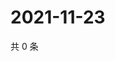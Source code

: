 # 2021-11-23

共 0 条

<!-- BEGIN WEIBO -->
<!-- 最后更新时间 Tue Nov 23 2021 18:12:40 GMT+0800 (China Standard Time) -->

<!-- END WEIBO -->
